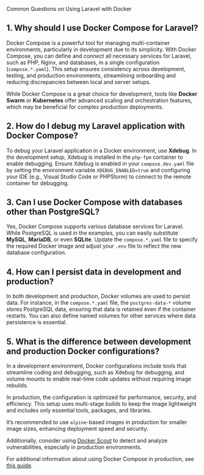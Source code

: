 Common Questions on Using Laravel with Docker


<!-- vale Docker.HeadingLength = NO -->

## 1. Why should I use Docker Compose for Laravel?

Docker Compose is a powerful tool for managing multi-container environments, particularly in development due to its simplicity. With Docker Compose, you can define and connect all necessary services for Laravel, such as PHP, Nginx, and databases, in a single configuration (`compose.*.yaml`). This setup ensures consistency across development, testing, and production environments, streamlining onboarding and reducing discrepancies between local and server setups.

While Docker Compose is a great choice for development, tools like **Docker Swarm** or **Kubernetes** offer advanced scaling and orchestration features, which may be beneficial for complex production deployments.

## 2. How do I debug my Laravel application with Docker Compose?

To debug your Laravel application in a Docker environment, use **Xdebug**. In the development setup, Xdebug is installed in the `php-fpm` container to enable debugging. Ensure Xdebug is enabled in your `compose.dev.yaml` file by setting the environment variable `XDEBUG_ENABLED=true` and configuring your IDE (e.g., Visual Studio Code or PHPStorm) to connect to the remote container for debugging.

## 3. Can I use Docker Compose with databases other than PostgreSQL?

Yes, Docker Compose supports various database services for Laravel. While PostgreSQL is used in the examples, you can easily substitute **MySQL**, **MariaDB**, or even **SQLite**. Update the `compose.*.yaml` file to specify the required Docker image and adjust your `.env` file to reflect the new database configuration.

## 4. How can I persist data in development and production?

In both development and production, Docker volumes are used to persist data. For instance, in the `compose.*.yaml` file, the `postgres-data-*` volume stores PostgreSQL data, ensuring that data is retained even if the container restarts. You can also define named volumes for other services where data persistence is essential.

## 5. What is the difference between development and production Docker configurations?

In a development environment, Docker configurations include tools that streamline coding and debugging, such as Xdebug for debugging, and volume mounts to enable real-time code updates without requiring image rebuilds.

In production, the configuration is optimized for performance, security, and efficiency. This setup uses multi-stage builds to keep the image lightweight and includes only essential tools, packages, and libraries.

It’s recommended to use `alpine`-based images in production for smaller image sizes, enhancing deployment speed and security.

Additionally, consider using [Docker Scout](/manuals/scout/_index.md) to detect and analyze vulnerabilities, especially in production environments.

For additional information about using Docker Compose in production, see [this guide](/compose/how-tos/production/).
